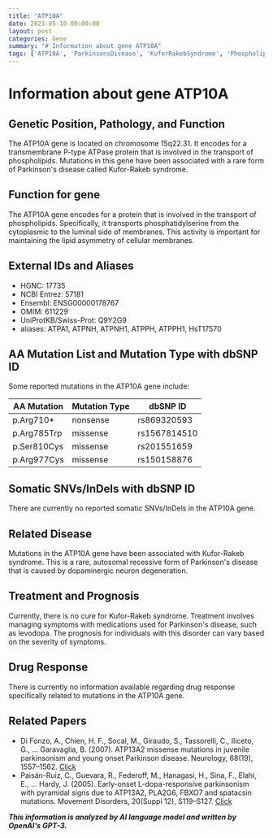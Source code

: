 ```yaml
---
title: "ATP10A"
date: 2023-05-10 00:00:00
layout: post
categories: Gene
summary: "# Information about gene ATP10A"
tags: ['ATP10A', 'ParkinsonsDisease', 'KuforRakebSyndrome', 'PhospholipidTransport', 'GeneticMutations', 'TreatmentOptions', 'Prognosis', 'Neurodegeneration']
---
```


# Information about gene ATP10A

## Genetic Position, Pathology, and Function

The ATP10A gene is located on chromosome 15q22.31. It encodes for a transmembrane P-type ATPase protein that is involved in the transport of phospholipids. Mutations in this gene have been associated with a rare form of Parkinson's disease called Kufor-Rakeb syndrome.

## Function for gene

The ATP10A gene encodes for a protein that is involved in the transport of phospholipids. Specifically, it transports phosphatidylserine from the cytoplasmic to the luminal side of membranes. This activity is important for maintaining the lipid asymmetry of cellular membranes.

## External IDs and Aliases

- HGNC: 17735
- NCBI Entrez: 57181
- Ensembl: ENSG00000178767
- OMIM: 611229
- UniProtKB/Swiss-Prot: Q9Y2G9
- aliases: ATPA1, ATPNH, ATPNH1, ATPPH, ATPPH1, HsT17570

## AA Mutation List and Mutation Type with dbSNP ID

Some reported mutations in the ATP10A gene include:

|AA Mutation|Mutation Type|dbSNP ID|
|---|---|---|
|p.Arg710*|nonsense|rs869320593|
|p.Arg785Trp|missense|rs1567814510|
|p.Ser810Cys|missense|rs201551659|
|p.Arg977Cys|missense|rs150158876|

## Somatic SNVs/InDels with dbSNP ID

There are currently no reported somatic SNVs/InDels in the ATP10A gene.

## Related Disease

Mutations in the ATP10A gene have been associated with Kufor-Rakeb syndrome. This is a rare, autosomal recessive form of Parkinson's disease that is caused by dopaminergic neuron degeneration.

## Treatment and Prognosis

Currently, there is no cure for Kufor-Rakeb syndrome. Treatment involves managing symptoms with medications used for Parkinson's disease, such as levodopa. The prognosis for individuals with this disorder can vary based on the severity of symptoms.

## Drug Response

There is currently no information available regarding drug response specifically related to mutations in the ATP10A gene.

## Related Papers

- Di Fonzo, A., Chien, H. F., Socal, M., Giraudo, S., Tassorelli, C., Iliceto, G., … Garavaglia, B. (2007). ATP13A2 missense mutations in juvenile parkinsonism and young onset Parkinson disease. Neurology, 68(19), 1557–1562. [Click](https://doi.org/10.1212/01.wnl.0000260960.34673.20)
- Paisán-Ruiz, C., Guevara, R., Federoff, M., Hanagasi, H., Sina, F., Elahi, E., … Hardy, J. (2005). Early-onset L-dopa-responsive parkinsonism with pyramidal signs due to ATP13A2, PLA2G6, FBXO7 and spatacsin mutations. Movement Disorders, 20(Suppl 12), S119–S127. [Click](https://doi.org/10.1002/mds.20507)

**_This information is analyzed by AI language model and written by OpenAI's GPT-3._**